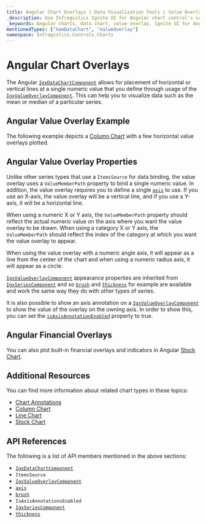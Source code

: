 ```yaml
---
title: Angular Chart Overlays | Data Visualization Tools | Value Overlay | Infragistics
_description: Use Infragistics Ignite UI for Angular chart control's value overlay feature to place horizontal or vertical lines at a single numeric value. Learn about our Ignite UI for Angular graph types!
_keywords: Angular charts, data chart, value overlay, Ignite UI for Angular, Infragistics
mentionedTypes: ["XamDataChart", "ValueOverlay"]
namespace: Infragistics.Controls.Charts
---
```


# Angular Chart Overlays

The Angular [`IgxDataChartComponent`]({environment:dvApiBaseUrl}/products/ignite-ui-angular/api/docs/typescript/latest/classes/igxdatachartcomponent.html) allows for placement of horizontal or vertical lines at a single numeric value that you define through usage of the [`IgxValueOverlayComponent`]({environment:dvApiBaseUrl}/products/ignite-ui-angular/api/docs/typescript/latest/classes/igxvalueoverlaycomponent.html). This can help you to visualize data such as the mean or median of a particular series.

## Angular Value Overlay Example

The following example depicts a [Column Chart](../types/column-chart.md) with a few horizontal value overlays plotted.

<code-view style="height: 600px" alt="Angular Value Overlay Example"
  data-demos-base-url="{environment:dvDemosBaseUrl}"
           iframe-src="{environment:dvDemosBaseUrl}/charts/data-chart-series-value-overlay"
                                        github-src="charts/data-chart/series-value-overlay">
</code-view>


<div class="divider--half"></div>

## Angular Value Overlay Properties

Unlike other series types that use a `ItemsSource` for data binding, the value overlay uses a `ValueMemberPath` property to bind a single numeric value. In addition, the value overlay requires you to define a single [`axis`]({environment:dvApiBaseUrl}/products/ignite-ui-angular/api/docs/typescript/latest/classes/igxvalueoverlaycomponent.html#axis) to use. If you use an X-axis, the value overlay will be a vertical line, and if you use a Y-axis, it will be a horizontal line.

When using a numeric X or Y axis, the `ValueMemberPath` property should reflect the actual numeric value on the axis where you want the value overlay to be drawn. When using a category X or Y axis, the `ValueMemberPath` should reflect the index of the category at which you want the value overlay to appear.

When using the value overlay with a numeric angle axis, it will appear as a line from the center of the chart and when using a numeric radius axis, it will appear as a circle.

[`IgxValueOverlayComponent`]({environment:dvApiBaseUrl}/products/ignite-ui-angular/api/docs/typescript/latest/classes/igxvalueoverlaycomponent.html) appearance properties are inherited from [`IgxSeriesComponent`]({environment:dvApiBaseUrl}/products/ignite-ui-angular/api/docs/typescript/latest/classes/igxseriescomponent.html) and so [`brush`]({environment:dvApiBaseUrl}/products/ignite-ui-angular/api/docs/typescript/latest/classes/igxseriescomponent.html#brush) and [`thickness`]({environment:dvApiBaseUrl}/products/ignite-ui-angular/api/docs/typescript/latest/classes/igxseriescomponent.html#thickness) for example are available and work the same way they do with other types of series.

It is also possible to show an axis annotation on a [`IgxValueOverlayComponent`]({environment:dvApiBaseUrl}/products/ignite-ui-angular/api/docs/typescript/latest/classes/igxvalueoverlaycomponent.html) to show the value of the overlay on the owning axis. In order to show this, you can set the [`isAxisAnnotationEnabled`]({environment:dvApiBaseUrl}/products/ignite-ui-angular/api/docs/typescript/latest/classes/igxvalueoverlaycomponent.html#isaxisannotationenabled) property to true.

## Angular Financial Overlays

You can also plot built-in financial overlays and indicators in Angular [Stock Chart](../types/stock-chart.md).

## Additional Resources

You can find more information about related chart types in these topics:

*   [Chart Annotations](chart-annotations.md)
*   [Column Chart](../types/area-chart.md)
*   [Line Chart](../types/line-chart.md)
*   [Stock Chart](../types/stock-chart.md)

## API References

The following is a list of API members mentioned in the above sections:

*   [`IgxDataChartComponent`]({environment:dvApiBaseUrl}/products/ignite-ui-angular/api/docs/typescript/latest/classes/igxdatachartcomponent.html)
*   `ItemsSource`
*   [`IgxValueOverlayComponent`]({environment:dvApiBaseUrl}/products/ignite-ui-angular/api/docs/typescript/latest/classes/igxvalueoverlaycomponent.html)
*   [`axis`]({environment:dvApiBaseUrl}/products/ignite-ui-angular/api/docs/typescript/latest/classes/igxvalueoverlaycomponent.html#axis)
*   [`brush`]({environment:dvApiBaseUrl}/products/ignite-ui-angular/api/docs/typescript/latest/classes/igxseriescomponent.html#brush)
*   `IsAxisAnnotationsEnabled`
*   [`IgxSeriesComponent`]({environment:dvApiBaseUrl}/products/ignite-ui-angular/api/docs/typescript/latest/classes/igxseriescomponent.html)
*   [`thickness`]({environment:dvApiBaseUrl}/products/ignite-ui-angular/api/docs/typescript/latest/classes/igxseriescomponent.html#thickness)

